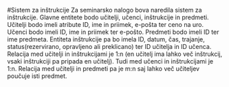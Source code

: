 #Sistem za inštrukcije
Za seminarsko nalogo bova naredila sistem za inštrukcije. Glavne entitete bodo učitelji, učenci, inštrukcije in predmeti.
Učitelji bodo imeli atribute ID, ime in priimek, e-pošta ter ceno na uro. Učenci bodo imeli ID, ime in priimek ter e-pošto.
Predmeti bodo imeli ID ter ime predmeta. Entiteta inštrukcije pa bo imela ID, datum, čas, trajanje, status(rezervirano,
opravljeno ali preklicano) ter ID učitelja in ID učenca. Relacija med učitelji in inštrukcijami je 1:n (en učitelj ima lahko več
inštrukcij, vsaki inštrukciji pa pripada en učitelj). Tudi med učenci in inštrukcijami je 1:n. Relacija med učitelji in predmeti
pa je m:n saj lahko več učiteljev poučuje isti predmet. 
